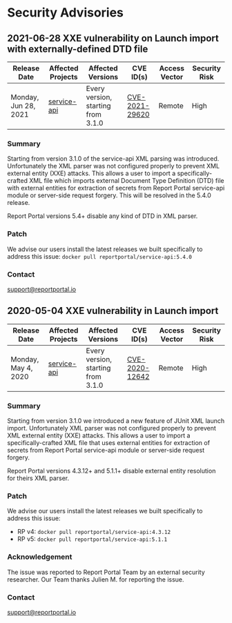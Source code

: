 # Security Advisories
## 2021-06-28 XXE vulnerability on Launch import with externally-defined DTD file
| Release Date | Affected Projects | Affected Versions | CVE ID(s) | Access Vector| Security Risk |
|--------------|-------------------|-------------------|-----------|--------------|---------------|
| Monday, Jun 28, 2021| [service-api](https://github.com/reportportal/service-api) | Every version, starting from 3.1.0 | [CVE-2021-29620](https://cve.mitre.org/cgi-bin/cvename.cgi?name=CVE-2021-29620) | Remote | High |

### Summary
Starting from version 3.1.0 of the service-api XML parsing was introduced. Unfortunately the XML parser was not configured properly to prevent XML external entity (XXE) attacks. This allows a user to import a specifically-crafted XML file which imports external Document Type Definition (DTD) file with external entities for extraction of secrets from Report Portal service-api module or server-side request forgery. This will be resolved in the 5.4.0 release.

Report Portal versions 5.4+ disable any kind of DTD in XML parser.

### Patch
We advise our users install the latest releases we built specifically to address this issue:
`docker pull reportportal/service-api:5.4.0`

### Contact
[support@reportportal.io](mailto:support@reportportal.io)

## 2020-05-04 XXE vulnerability in Launch import

| Release Date | Affected Projects | Affected Versions | CVE ID(s) | Access Vector| Security Risk |
|--------------|-------------------|-------------------|-----------|--------------|---------------|
| Monday, May 4, 2020| [service-api](https://github.com/reportportal/service-api) | Every version, starting from 3.1.0 | [CVE-2020-12642](https://nvd.nist.gov/vuln/detail/CVE-2020-12642) | Remote | High |

### Summary
Starting from version 3.1.0 we introduced a new feature of JUnit XML launch import.
Unfortunately XML parser was not configured properly to prevent XML external entity (XXE) attacks.
This allows a user to import a specifically-crafted XML file that uses external entities for extraction of secrets from Report Portal 
service-api module or server-side request forgery.

Report Portal versions 4.3.12+ and 5.1.1+ disable external entity resolution for theirs XML parser.

### Patch
We advise our users install the latest releases we built specifically to address this issue:
* RP v4: `docker pull reportportal/service-api:4.3.12`
* RP v5: `docker pull reportportal/service-api:5.1.1`

### Acknowledgement
The issue was reported to Report Portal Team by an external security researcher.
Our Team thanks Julien M. for reporting the issue.

### Contact
[support@reportportal.io](mailto:support@reportportal.io)
